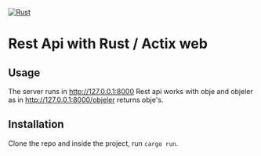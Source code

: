 [![Rust](https://github.com/AndylLow/actixRestApi/actions/workflows/rust.yml/badge.svg?branch=main)](https://github.com/AndylLow/actixRestApi/actions/workflows/rust.yml)
# Rest Api with Rust / Actix web

## Usage
The server runs in http://127.0.0.1:8000
Rest api works with obje and objeler as in http://127.0.0.1:8000/objeler returns obje's. 

## Installation 
Clone the repo and inside the project, run `cargo run`. 
